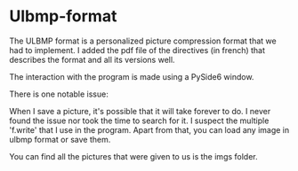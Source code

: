 # Ulbmp-format
The ULBMP format is a personalized picture compression format that we had to implement.
I added the pdf file of the directives (in french) that describes the format and all its versions well.

The interaction with the program is made using a PySide6 window.

There is one notable issue:

When I save a picture, it's possible that it will take forever to do. I never found the issue nor took the time to search for it. I suspect the multiple 'f.write' that I use in the program.
Apart from that, you can load any image in ulbmp format or save them.

You can find all the pictures that were given to us is the imgs folder.
